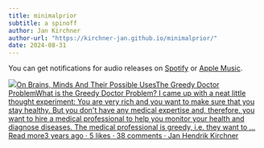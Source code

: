 ```yaml
---
title: minimalprior
subtitle: a spinoff
author: Jan Kirchner
author-url: "https://kirchner-jan.github.io/minimalprior/"
date: 2024-08-31
---
```


You can get notifications for audio releases on [Spotify](https://open.spotify.com/show/6vHVA4oHPEnt3AqJF6WB64) or [Apple Music](https://podcasts.apple.com/us/podcast/on-brains-minds-and-their-possible-uses/id1617525316).

[![](https://substackcdn.com/image/fetch/w_56,c_limit,f_auto,q_auto:good,fl_progressive:steep/https%3A%2F%2Fbucketeer-e05bbc84-baa3-437e-9518-adb32be77984.s3.amazonaws.com%2Fpublic%2Fimages%2F3c853a3b-98b1-478d-b392-7c3bd57af339_1280x1280.png)On Brains, Minds And Their Possible UsesThe Greedy Doctor ProblemWhat is the Greedy Doctor Problem? I came up with a neat little thought experiment: You are very rich and you want to make sure that you stay healthy. But you don't have any medical expertise and, therefore, you want to hire a medical professional to help you monitor your health and diagnose diseases. The medical professional is greedy, i.e. they want to …Read more3 years ago · 5 likes · 38 comments · Jan Hendrik Kirchner](https://kirchner-jan.github.io/minimalprior/posts/universalprior/the-greedy-doctor-problem?utm_source=substack&utm_campaign=post_embed&utm_medium=web)
